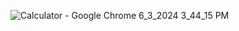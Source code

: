 ![Calculator - Google Chrome 6_3_2024 3_44_15 PM](https://github.com/Rathod-Pratik/Projects/assets/151390737/28f84ee7-af32-4bbe-8a86-54c68f00ab26)
